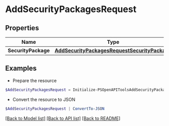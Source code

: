 # AddSecurityPackagesRequest
## Properties

Name | Type | Description | Notes
------------ | ------------- | ------------- | -------------
**SecurityPackage** | [**AddSecurityPackagesRequestSecurityPackage**](AddSecurityPackagesRequestSecurityPackage.md) |  | 

## Examples

- Prepare the resource
```powershell
$AddSecurityPackagesRequest = Initialize-PSOpenAPIToolsAddSecurityPackagesRequest  -SecurityPackage null
```

- Convert the resource to JSON
```powershell
$AddSecurityPackagesRequest | ConvertTo-JSON
```

[[Back to Model list]](../README.md#documentation-for-models) [[Back to API list]](../README.md#documentation-for-api-endpoints) [[Back to README]](../README.md)


